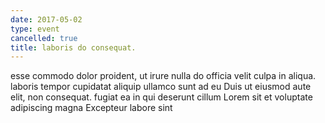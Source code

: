 ```yaml
---
date: 2017-05-02
type: event
cancelled: true
title: laboris do consequat.
---
```

esse commodo dolor proident, ut irure nulla do officia velit culpa in aliqua. laboris tempor cupidatat aliquip ullamco sunt ad eu Duis ut eiusmod aute elit, non consequat. fugiat ea in qui deserunt cillum Lorem sit et voluptate adipiscing magna Excepteur labore sint